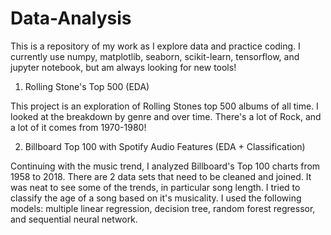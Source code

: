 # Data-Analysis

This is a repository of my work as I explore data and practice coding.
I currently use numpy, matplotlib, seaborn, scikit-learn, tensorflow, and jupyter notebook, but am always looking for new tools!

1. Rolling Stone's Top 500 (EDA)

  This project is an exploration of Rolling Stones top 500 albums of all time. I looked at the breakdown by genre and over time. There's a    lot of Rock, and a lot of it comes from 1970-1980! 

2. Billboard Top 100 with Spotify Audio Features (EDA + Classification)

  Continuing with the music trend, I analyzed Billboard's Top 100 charts from 1958 to 2018. There are 2 data sets that need to be cleaned and joined. It was neat to see some of the trends, in particular song length. I tried to classify the age of a song based on it's musicality. I used the following models: multiple linear regression, decision tree, random forest regressor, and sequential neural network.
